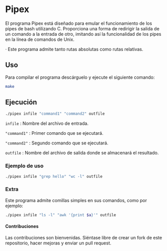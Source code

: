 # Pipex
El programa Pipex está diseñado para emular el funcionamiento de los pipes de bash utilizando C.
Proporciona una forma de redirigir la salida de un comando a la entrada de otro, imitando así la funcionalidad de los pipes en la línea de comandos de Unix.

*·* Este programa admite tanto rutas absolutas como rutas relativas.
## Uso
Para compilar el programa descárguelo y ejecute el siguiente comando:

```bash
make
```
## Ejecución

```bash
./pipex infile "command1" "command2" outfile

```
`infile` : Nombre del archivo de entrada.

`"command1"` : Primer comando que se ejecutará.

`"command2"` : Segundo comando que se ejecutará.

`outfile` : Nombre del archivo de salida donde se almacenará el resultado.
### Ejemplo de uso

```bash
./pipex infile "grep hello" "wc -l" outfile
```

### Extra
Este programa admite comillas simples en sus comandos, como por ejemplo:
```bash
./pipex infile "ls -l" "awk '{print $a}'" outfile

```

#### Contribuciones

Las contribuciones son bienvenidas. Siéntase libre de crear un fork de este repositorio, hacer mejoras y enviar un pull request.
